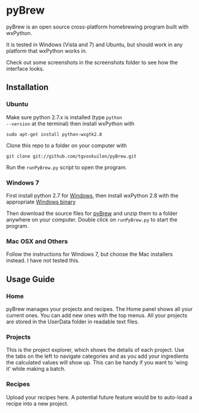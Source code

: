 pyBrew
====================
pyBrew is an open source cross-platform homebrewing program built with 
wxPython.

It is tested in Windows (Vista and 7) and Ubuntu, but should work in any 
platform that wxPython works in.

Check out some screenshots in the screenshots folder to see how the interface
looks.

Installation
--------------------------------------------

### Ubuntu

Make sure python 2.7.x is installed (type <code>python --version</code> 
at the terminal) then install wxPython with

    sudo apt-get install python-wxgtk2.8

Clone this repo to a folder on your computer with

    git clone git://github.com/tgvoskuilen/pyBrew.git
    
Run the <code>runPyBrew.py</code> script to open the program.

### Windows 7

First install python 2.7 for [Windows](http://www.python.org/download/), 
then install wxPython 2.8 with the appropriate
[Windows binary](http://www.wxpython.org/download.php)

Then download the source files for 
[pyBrew](http://www.github.com/tgvoskuilen/pyBrew/archive/master.zip) and
unzip them to a folder anywhere on your computer. Double click on 
<code>runPyBrew.py</code> to start the program.

### Mac OSX and Others

Follow the instructions for Windows 7, but choose the Mac installers instead.
I have not tested this.


Usage Guide
--------------------------------------------

### Home
pyBrew manages your projects and recipes. The Home panel shows all your
current ones. You can add new ones with the top menus. All your projects are
stored in the UserData folder in readable text files.
   
### Projects
This is the project explorer, which shows the details of each project.
Use the tabs on the left to navigate categories and as you add your ingredients
the calculated values will show up. This can be handy if you want to 'wing it'
while making a batch.
  
### Recipes
Upload your recipes here. A potential future feature would be to auto-load
a recipe into a new project.
    
    
